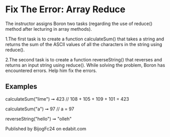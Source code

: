 # Fix The Error: Array Reduce

The instructor assigns Boron two tasks (regarding the use of reduce() method after lecturing in array methods).

1.The first task is to create a function calculateSum() that takes a string and returns the sum of the ASCII values of all the characters in the string using reduce().

2.The second task is to create a function reverseString() that reverses and returns an input string using reduce().
While solving the problem, Boron has encountered errors. Help him fix the errors.

## Examples

calculateSum("lime") ➞ 423
// 108 + 105 + 109 + 101 = 423

calculateSum("a") ➞ 97
// a = 97

reverseString("hello") ➞ "olleh"

Published by BijogFc24 on edabit.com
